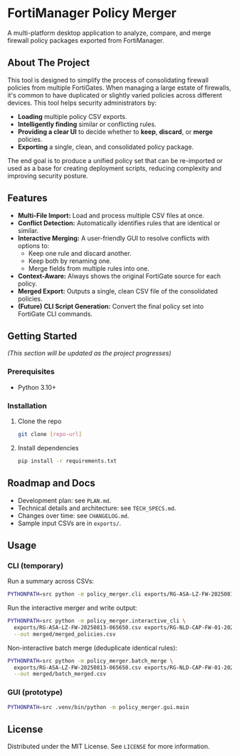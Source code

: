 # FortiManager Policy Merger

A multi-platform desktop application to analyze, compare, and merge firewall policy packages exported from FortiManager.

## About The Project

This tool is designed to simplify the process of consolidating firewall policies from multiple FortiGates. When managing a large estate of firewalls, it's common to have duplicated or slightly varied policies across different devices. This tool helps security administrators by:

*   **Loading** multiple policy CSV exports.
*   **Intelligently finding** similar or conflicting rules.
*   **Providing a clear UI** to decide whether to **keep**, **discard**, or **merge** policies.
*   **Exporting** a single, clean, and consolidated policy package.

The end goal is to produce a unified policy set that can be re-imported or used as a base for creating deployment scripts, reducing complexity and improving security posture.

## Features

*   **Multi-File Import:** Load and process multiple CSV files at once.
*   **Conflict Detection:** Automatically identifies rules that are identical or similar.
*   **Interactive Merging:** A user-friendly GUI to resolve conflicts with options to:
    *   Keep one rule and discard another.
    *   Keep both by renaming one.
    *   Merge fields from multiple rules into one.
*   **Context-Aware:** Always shows the original FortiGate source for each policy.
*   **Merged Export:** Outputs a single, clean CSV file of the consolidated policies.
*   **(Future) CLI Script Generation:** Convert the final policy set into FortiGate CLI commands.

## Getting Started

*(This section will be updated as the project progresses)*

### Prerequisites

*   Python 3.10+

### Installation

1.  Clone the repo
    ```sh
    git clone [repo-url]
    ```
2.  Install dependencies
    ```sh
    pip install -r requirements.txt
    ```

## Roadmap and Docs

-   Development plan: see `PLAN.md`.
-   Technical details and architecture: see `TECH_SPECS.md`.
-   Changes over time: see `CHANGELOG.md`.
-   Sample input CSVs are in `exports/`.

## Usage

### CLI (temporary)

Run a summary across CSVs:
```bash
PYTHONPATH=src python -m policy_merger.cli exports/RG-ASA-LZ-FW-20250813-065650.csv
```

Run the interactive merger and write output:
```bash
PYTHONPATH=src python -m policy_merger.interactive_cli \
  exports/RG-ASA-LZ-FW-20250813-065650.csv exports/RG-NLD-CAP-FW-01-20250813-062755.csv \
  --out merged/merged_policies.csv
```

Non-interactive batch merge (deduplicate identical rules):
```bash
PYTHONPATH=src python -m policy_merger.batch_merge \
  exports/RG-ASA-LZ-FW-20250813-065650.csv exports/RG-NLD-CAP-FW-01-20250813-062755.csv \
  --out merged/batch_merged.csv
```

### GUI (prototype)

```bash
PYTHONPATH=src .venv/bin/python -m policy_merger.gui.main
```

## License

Distributed under the MIT License. See `LICENSE` for more information.
